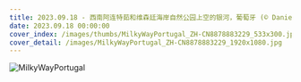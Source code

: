 ```yaml
---
title: 2023.09.18 - 西南阿连特茹和维森廷海岸自然公园上空的银河，葡萄牙 (© Daniel Garrido/Getty Images)
date: 2023.09.18 00:00:00
cover_index: /images/thumbs/MilkyWayPortugal_ZH-CN8878883229_533x300.jpg
cover_detail: /images/MilkyWayPortugal_ZH-CN8878883229_1920x1080.jpg
---
```


![MilkyWayPortugal](/images/MilkyWayPortugal_ZH-CN8878883229_1920x1080.jpg)
